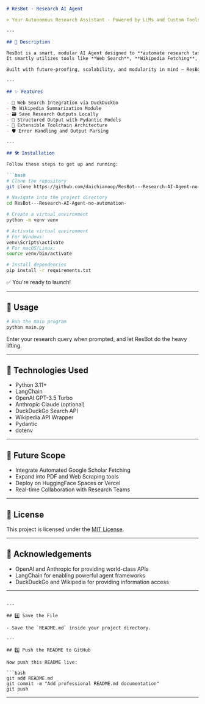 ```markdown
# ResBot - Research AI Agent

> Your Autonomous Research Assistant - Powered by LLMs and Custom Tools 🚀

---

## 📖 Description

ResBot is a smart, modular AI Agent designed to **automate research tasks** using **OpenAI** and **Anthropic LLMs**.
It smartly utilizes tools like **Web Search**, **Wikipedia Fetching**, and **File Saving** to generate structured research output on any topic.

Built with future-proofing, scalability, and modularity in mind — ResBot is your ideal personal or corporate research companion.

---

## ✨ Features

- 🔎 Web Search Integration via DuckDuckGo
- 📚 Wikipedia Summarization Module
- 🗃️ Save Research Outputs Locally
- 🎯 Structured Output with Pydantic Models
- 🔄 Extensible Toolchain Architecture
- 🛡️ Error Handling and Output Parsing

---

## 🛠️ Installation

Follow these steps to get up and running:

```bash
# Clone the repository
git clone https://github.com/daichianoop/ResBot---Research-AI-Agent-no-automation-.git

# Navigate into the project directory
cd ResBot---Research-AI-Agent-no-automation-

# Create a virtual environment
python -m venv venv

# Activate virtual environment
# For Windows:
venv\Scripts\activate
# For macOS/Linux:
source venv/bin/activate

# Install dependencies
pip install -r requirements.txt
```

✅ You're ready to launch!

---

## 🚀 Usage

```bash
# Run the main program
python main.py
```

Enter your research query when prompted, and let ResBot do the heavy lifting.

---

## 🧩 Technologies Used

- Python 3.11+
- LangChain
- OpenAI GPT-3.5 Turbo
- Anthropic Claude (optional)
- DuckDuckGo Search API
- Wikipedia API Wrapper
- Pydantic
- dotenv

---

## 🌟 Future Scope

- Integrate Automated Google Scholar Fetching
- Expand into PDF and Web Scraping tools
- Deploy on HuggingFace Spaces or Vercel
- Real-time Collaboration with Research Teams

---

## 📝 License

This project is licensed under the [MIT License](LICENSE).

---

## 🙏 Acknowledgements

- OpenAI and Anthropic for providing world-class APIs
- LangChain for enabling powerful agent frameworks
- DuckDuckGo and Wikipedia for providing information access

---
```

---
  
## 4️⃣ Save the File

- Save the `README.md` inside your project directory.

---
  
## 5️⃣ Push the README to GitHub

Now push this README live:

```bash
git add README.md
git commit -m "Add professional README.md documentation"
git push
```

---
